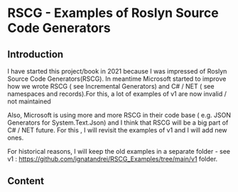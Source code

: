 # RSCG - Examples of Roslyn Source Code Generators 


## Introduction

I have started this project/book in  2021 because I was impressed of Roslyn Source Code Generators(RSCG). In meantime Microsoft started to improve how we wrote RSCG ( see Incremental Generators) and C# / NET ( see namespaces and records).For this, a lot of examples of v1 are now invalid / not maintained

 Also, Microsoft is using more and more RSCG in their code base ( e.g. JSON Generators for System.Text.Json) and I think that RSCG will be a big part of C# / NET future. For this , I will revisit the examples of v1 and I will add new ones.

 For historical reasons, I will keep the old examples in a separate folder - see v1 :  https://github.com/ignatandrei/RSCG_Examples/tree/main/v1  folder.
## Content




